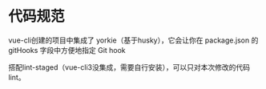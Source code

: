 # 代码规范
vue-cli创建的项目中集成了 yorkie（基于husky），它会让你在 package.json 的 gitHooks 字段中方便地指定 Git hook

搭配lint-staged（vue-cli3没集成，需要自行安装），可以只对本次修改的代码lint。